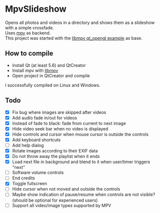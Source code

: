 # MpvSlideshow

Opens all photos and videos in a directory and shows them as a slideshow with a simple crossfade.  
Uses [mpv](https://mpv.io/) as backend.  
This project was started with the 
[libmpv qt_opengl example](https://github.com/mpv-player/mpv-examples/tree/master/libmpv/qt_opengl) 
as base.

## How to compile

* Install Qt (at least 5.6) and QtCreator
* Install mpv with [libmpv](https://github.com/mpv-player/mpv-build#building-libmpv)
* Open project in QtCreator and compile

I successfully compiled on Linux and Windows.

## Todo

* [x] Fix bug where images are skipped after videos
* [x] Add audio fade in/out for videos
* [x] Instead of fade to black: fade from current to next image
* [x] Hide video seek bar when no video is displayed
* [x] Hide controls and cursor when mouse cursor is outside the controls
* [x] Add keyboard shortcuts
* [ ] Add help dialog
* [x] Rotate images according to their EXIF data
* [x] Do not throw away the playlist when it ends
* [x] Load next file in background and blend to it when user/timer triggers "next"
* [ ] Software volume controls
* [ ] End credits
* [x] Toggle fullscreen
* [ ] Hide cursor when not moved and outside the controls
* [ ] Maybe show indication of pause/resume when controls are not visible? (should be optional for experienced users)
* [ ] Support all video/image types supported by MPV
